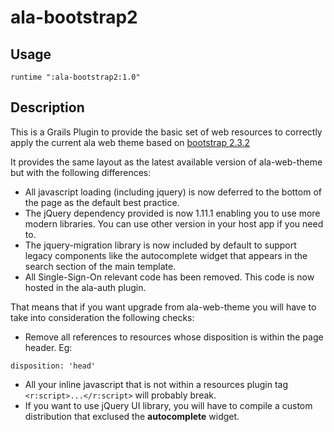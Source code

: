 # ala-bootstrap2

## Usage
```
runtime ":ala-bootstrap2:1.0"
```

## Description
This is a Grails Plugin to provide the basic set of web resources to correctly apply the current ala web theme based on [bootstrap 2.3.2](http://bootstrapdocs.com/v2.3.2/docs/)

It provides the same layout as the latest available version of ala-web-theme but with the following differences:

- All javascript loading (including jquery) is now deferred to the bottom of the page as the default best practice.
- The jQuery dependency provided is now 1.11.1 enabling you to use more modern libraries. You can use other version in your host app if you need to.
- The jquery-migration library is now included by default to support legacy components like the autocomplete widget that appears in the search section of the main template.
- All Single-Sign-On relevant code has been removed. This code is now hosted in the ala-auth plugin.

That means that if you want upgrade from ala-web-theme you will have to take into consideration the following checks:
- Remove all references to resources whose disposition is within the page header. Eg:
```
disposition: 'head'
```
- All your inline javascript that is not within a resources plugin tag ```<r:script>...</r:script>``` will probably break.
- If you want to use jQuery UI library, you will have to compile a custom distribution that exclused the **autocomplete** widget.
